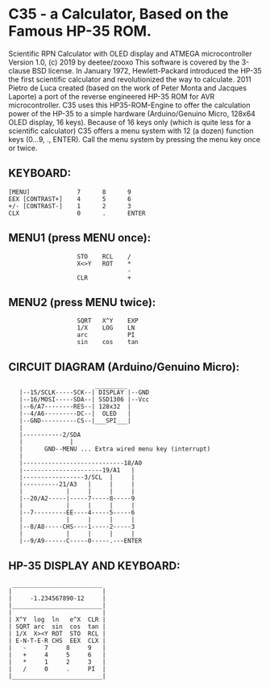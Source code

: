 # C35 - a Calculator, Based on the Famous HP-35 ROM.

  Scientific RPN Calculator with OLED display and ATMEGA microcontroller
  Version 1.0, (c) 2019 by deetee/zooxo
  This software is covered by the 3-clause BSD license.
  In January 1972, Hewlett-Packard introduced the HP-35 the first scientific
  calculator and revolutionized the way to calculate. 2011 Pietro de Luca
  created (based on the work of Peter Monta and Jacques Laporte) a port of
  the reverse engineered HP-35 ROM for AVR microcontroller.
  C35 uses this HP35-ROM-Engine to offer the calculation power of the HP-35
  to a simple hardware (Arduino/Genuino Micro, 128x64 OLED display, 16 keys).
  Because of 16 keys only (which is quite less for a scientific calculator)
  C35 offers a menu system with 12 (a dozen) function keys (0...9, ., ENTER).
  Call the menu system by pressing the menu key once or twice.
  
  ## KEYBOARD:
    [MENU]             7      8      9
    EEX [CONTRAST+]    4      5      6
    +/- [CONTRAST-]    1      2      3
    CLX                0      .      ENTER
  ## MENU1 (press MENU once):
                       STO    RCL    /
                       X<>Y   ROT    *
                                     -
                       CLR           +
  ## MENU2 (press MENU twice):
                       SQRT   X^Y    EXP
                       1/X    LOG    LN
                       arc           PI
                       sin    cos    tan
  ## CIRCUIT DIAGRAM (Arduino/Genuino Micro):
                            _________
       |--15/SCLK-----SCK--| DISPLAY |--GND
       |--16/MOSI-----SDA--| SSD1306 |--Vcc
       |--6/A7--------RES--| 128x32  |
       |--4/A6---------DC--|  OLED   |
       |--GND----------CS--|___SPI___|
       |
       |-----------2/SDA
       |             |
       |      GND--MENU ... Extra wired menu key (interrupt)
       |
       |----------------------------18/A0
       |----------------------19/A1   |
       |-----------------3/SCL  |     |
       |----------21/A3   |     |     |
       |            |     |     |     |
       |--20/A2-----|-----7-----8-----9
       |            |     |     |     |
       |--7---------EE----4-----5-----6
       |            |     |     |     |
       |--8/A8-----CHS----1-----2-----3
       |            |     |     |     |
       |--9/A9------C-----0-----.---ENTER
  ## HP-35 DISPLAY AND KEYBOARD:
     _________________________
    |                         |
    |     -1.234567890-12     |
    |_________________________|
    |                         |
    | X^Y  log  ln   e^X  CLR |
    | SQRT arc  sin  cos  tan |
    | 1/X  X><Y ROT  STO  RCL |
    | E-N-T-E-R CHS  EEX  CLX |
    |   -     7     8     9   |
    |   +     4     5     6   |
    |   *     1     2     3   |
    |   /     0     .     PI  |
    |_________________________|
 
